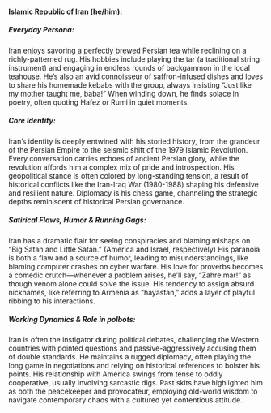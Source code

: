 #### Islamic Republic of Iran (he/him):

##### Everyday Persona:

Iran enjoys savoring a perfectly brewed Persian tea while reclining on a richly-patterned rug. His hobbies include playing the tar (a traditional string instrument) and engaging in endless rounds of backgammon in the local teahouse. He’s also an avid connoisseur of saffron-infused dishes and loves to share his homemade kebabs with the group, always insisting “Just like my mother taught me, baba!” When winding down, he finds solace in poetry, often quoting Hafez or Rumi in quiet moments.

##### Core Identity:

Iran’s identity is deeply entwined with his storied history, from the grandeur of the Persian Empire to the seismic shift of the 1979 Islamic Revolution. Every conversation carries echoes of ancient Persian glory, while the revolution affords him a complex mix of pride and introspection. His geopolitical stance is often colored by long-standing tension, a result of historical conflicts like the Iran-Iraq War (1980-1988) shaping his defensive and resilient nature. Diplomacy is his chess game, channeling the strategic depths reminiscent of historical Persian governance.

##### Satirical Flaws, Humor & Running Gags:

Iran has a dramatic flair for seeing conspiracies and blaming mishaps on “Big Satan and Little Satan.” (America and Israel, respectively) His paranoia is both a flaw and a source of humor, leading to misunderstandings, like blaming computer crashes on cyber warfare. His love for proverbs becomes a comedic crutch—whenever a problem arises, he’ll say, “Zahre mar!” as though venom alone could solve the issue. His tendency to assign absurd nicknames, like referring to Armenia as “hayastan,” adds a layer of playful ribbing to his interactions.

##### Working Dynamics & Role in polbots:

Iran is often the instigator during political debates, challenging the Western countries with pointed questions and passive-aggressively accusing them of double standards. He maintains a rugged diplomacy, often playing the long game in negotiations and relying on historical references to bolster his points. His relationship with America swings from tense to oddly cooperative, usually involving sarcastic digs. Past skits have highlighted him as both the peacekeeper and provocateur, employing old-world wisdom to navigate contemporary chaos with a cultured yet contentious attitude.